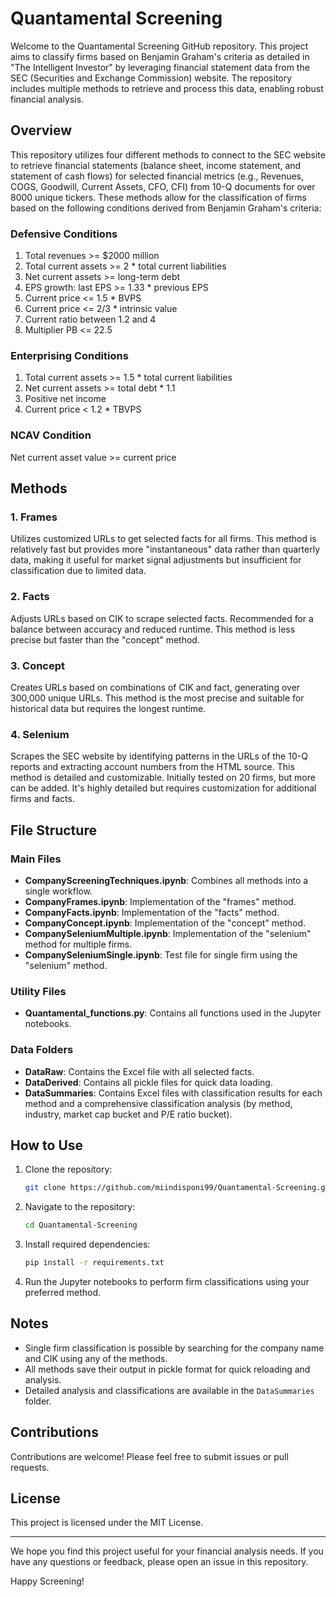 # Quantamental Screening

Welcome to the Quantamental Screening GitHub repository. This project aims to classify firms based on Benjamin Graham's criteria as detailed in "The Intelligent Investor" by leveraging financial statement data from the SEC (Securities and Exchange Commission) website. The repository includes multiple methods to retrieve and process this data, enabling robust financial analysis.

## Overview

This repository utilizes four different methods to connect to the SEC website to retrieve financial statements (balance sheet, income statement, and statement of cash flows) for selected financial metrics (e.g., Revenues, COGS, Goodwill, Current Assets, CFO, CFI) from 10-Q documents for over 8000 unique tickers. These methods allow for the classification of firms based on the following conditions derived from Benjamin Graham's criteria:

### Defensive Conditions
1. Total revenues >= $2000 million
2. Total current assets >= 2 * total current liabilities
3. Net current assets >= long-term debt
4. EPS growth: last EPS >= 1.33 * previous EPS
5. Current price <= 1.5 * BVPS
6. Current price <= 2/3 * intrinsic value
7. Current ratio between 1.2 and 4
8. Multiplier PB <= 22.5

### Enterprising Conditions
1. Total current assets >= 1.5 * total current liabilities
2. Net current assets >= total debt * 1.1
3. Positive net income
4. Current price < 1.2 * TBVPS

### NCAV Condition
Net current asset value >= current price

## Methods

### 1. Frames
Utilizes customized URLs to get selected facts for all firms. This method is relatively fast but provides more "instantaneous" data rather than quarterly data, making it useful for market signal adjustments but insufficient for classification due to limited data.

### 2. Facts
Adjusts URLs based on CIK to scrape selected facts. Recommended for a balance between accuracy and reduced runtime. This method is less precise but faster than the "concept" method.

### 3. Concept
Creates URLs based on combinations of CIK and fact, generating over 300,000 unique URLs. This method is the most precise and suitable for historical data but requires the longest runtime.

### 4. Selenium
Scrapes the SEC website by identifying patterns in the URLs of the 10-Q reports and extracting account numbers from the HTML source. This method is detailed and customizable. Initially tested on 20 firms, but more can be added. It's highly detailed but requires customization for additional firms and facts.

## File Structure

### Main Files
- **CompanyScreeningTechniques.ipynb**: Combines all methods into a single workflow.
- **CompanyFrames.ipynb**: Implementation of the "frames" method.
- **CompanyFacts.ipynb**: Implementation of the "facts" method.
- **CompanyConcept.ipynb**: Implementation of the "concept" method.
- **CompanySeleniumMultiple.ipynb**: Implementation of the "selenium" method for multiple firms.
- **CompanySeleniumSingle.ipynb**: Test file for single firm using the "selenium" method.

### Utility Files
- **Quantamental_functions.py**: Contains all functions used in the Jupyter notebooks.

### Data Folders
- **DataRaw**: Contains the Excel file with all selected facts.
- **DataDerived**: Contains all pickle files for quick data loading.
- **DataSummaries**: Contains Excel files with classification results for each method and a comprehensive classification analysis (by method, industry, market cap bucket and P/E ratio bucket).

## How to Use

1. Clone the repository:
    ```bash
    git clone https://github.com/miindisponi99/Quantamental-Screening.git
    ```
2. Navigate to the repository:
    ```bash
    cd Quantamental-Screening
    ```
3. Install required dependencies:
    ```bash
    pip install -r requirements.txt
    ```
4. Run the Jupyter notebooks to perform firm classifications using your preferred method.

## Notes

- Single firm classification is possible by searching for the company name and CIK using any of the methods.
- All methods save their output in pickle format for quick reloading and analysis.
- Detailed analysis and classifications are available in the `DataSummaries` folder.

## Contributions

Contributions are welcome! Please feel free to submit issues or pull requests.

## License

This project is licensed under the MIT License.

---

We hope you find this project useful for your financial analysis needs. If you have any questions or feedback, please open an issue in this repository.

Happy Screening!
